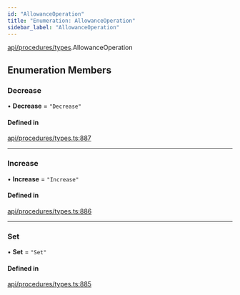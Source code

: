 ```yaml
---
id: "AllowanceOperation"
title: "Enumeration: AllowanceOperation"
sidebar_label: "AllowanceOperation"
---
```


[api/procedures/types](../../../../../modules/API/Procedures/Types/Types.md).AllowanceOperation

## Enumeration Members

### Decrease

• **Decrease** = ``"Decrease"``

#### Defined in

[api/procedures/types.ts:887](https://github.com/PolymeshAssociation/polymesh-sdk/blob/95f248df/src/api/procedures/types.ts#L887)

___

### Increase

• **Increase** = ``"Increase"``

#### Defined in

[api/procedures/types.ts:886](https://github.com/PolymeshAssociation/polymesh-sdk/blob/95f248df/src/api/procedures/types.ts#L886)

___

### Set

• **Set** = ``"Set"``

#### Defined in

[api/procedures/types.ts:885](https://github.com/PolymeshAssociation/polymesh-sdk/blob/95f248df/src/api/procedures/types.ts#L885)
